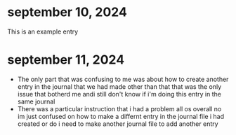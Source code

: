 # september 10, 2024
This is an example entry

# september 11, 2024 
- The only part that was confusing to me was about how to create another entry in the journal that we had made other than that that was the only issue that botherd me andi still don't know if i'm doing this entry in the same journal
- There was a particular instruction that i had a problem all os overall no im just confused on how to make a differnt entry in the journal file i had created or do i need to make another journal file to add another entry
